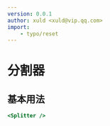```yaml
---
version: 0.0.1
author: xuld <xuld@vip.qq.com>
import:
    - typo/reset
---
```

# 分割器

## 基本用法

```htm
<Splitter />
```
<article>

<aside class="demo demo-relative"></aside>

</article>